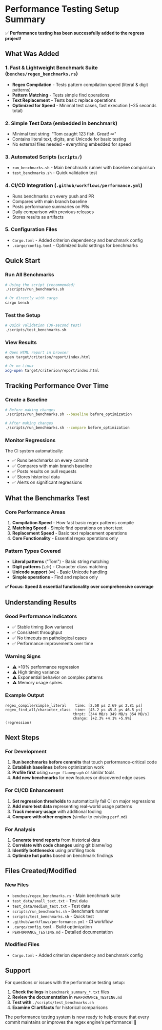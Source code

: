 # Performance Testing Setup Summary

✅ **Performance testing has been successfully added to the regress project!**

## What Was Added

### 1. Fast & Lightweight Benchmark Suite (`benches/regex_benchmarks.rs`)
- **Regex Compilation** - Tests pattern compilation speed (literal & digit patterns)
- **Pattern Matching** - Tests simple find operations 
- **Text Replacement** - Tests basic replace operations
- **Optimized for Speed** - Minimal test cases, fast execution (~25 seconds total)

### 2. Simple Test Data (embedded in benchmark)
- Minimal test string: "Tom caught 123 fish. Great! ∞"
- Contains literal text, digits, and Unicode for basic testing
- No external files needed - everything embedded for speed

### 3. Automated Scripts (`scripts/`)
- `run_benchmarks.sh` - Main benchmark runner with baseline comparison
- `test_benchmarks.sh` - Quick validation test

### 4. CI/CD Integration (`.github/workflows/performance.yml`)
- Runs benchmarks on every push and PR
- Compares with main branch baseline
- Posts performance summaries on PRs
- Daily comparison with previous releases
- Stores results as artifacts

### 5. Configuration Files
- `Cargo.toml` - Added criterion dependency and benchmark config
- `.cargo/config.toml` - Optimized build settings for benchmarks

## Quick Start

### Run All Benchmarks
```bash
# Using the script (recommended)
./scripts/run_benchmarks.sh

# Or directly with cargo
cargo bench
```

### Test the Setup
```bash
# Quick validation (30-second test)
./scripts/test_benchmarks.sh
```

### View Results
```bash
# Open HTML report in browser
open target/criterion/report/index.html

# Or on Linux
xdg-open target/criterion/report/index.html
```

## Tracking Performance Over Time

### Create a Baseline
```bash
# Before making changes
./scripts/run_benchmarks.sh --baseline before_optimization

# After making changes  
./scripts/run_benchmarks.sh --compare before_optimization
```

### Monitor Regressions
The CI system automatically:
- ✅ Runs benchmarks on every commit
- ✅ Compares with main branch baseline
- ✅ Posts results on pull requests
- ✅ Stores historical data
- ✅ Alerts on significant regressions

## What the Benchmarks Test

### Core Performance Areas
1. **Compilation Speed** - How fast basic regex patterns compile
2. **Matching Speed** - Simple find operations on short text
3. **Replacement Speed** - Basic text replacement operations
4. **Core Functionality** - Essential regex operations only

### Pattern Types Covered
- **Literal patterns** ("Tom") - Basic string matching
- **Digit patterns** (`\d+`) - Character class matching
- **Unicode support** (∞) - Basic Unicode handling
- **Simple operations** - Find and replace only

**✅ Focus: Speed & essential functionality over comprehensive coverage**

## Understanding Results

### Good Performance Indicators
- ✅ Stable timing (low variance)
- ✅ Consistent throughput
- ✅ No timeouts on pathological cases
- ✅ Performance improvements over time

### Warning Signs  
- ⚠️ >10% performance regression
- ⚠️ High timing variance
- ⚠️ Exponential behavior on complex patterns
- ⚠️ Memory usage spikes

### Example Output
```
regex_compile/simple_literal    time: [2.58 µs 2.69 µs 2.81 µs]
regex_find_all/character_class  time: [45.2 µs 45.8 µs 46.5 µs]
                               thrpt: [344 MB/s 349 MB/s 354 MB/s]
                               change: [+2.3% +4.1% +5.9%] (regression)
```

## Next Steps

### For Development
1. **Run benchmarks before commits** that touch performance-critical code
2. **Establish baselines** before optimization work
3. **Profile first** using `cargo flamegraph` or similar tools
4. **Add new benchmarks** for new features or discovered edge cases

### For CI/CD Enhancement
1. **Set regression thresholds** to automatically fail CI on major regressions
2. **Add more test data** representing real-world usage patterns
3. **Track memory usage** with additional tooling
4. **Compare with other engines** (similar to existing `perf.md`)

### For Analysis
1. **Generate trend reports** from historical data
2. **Correlate with code changes** using git blame/log
3. **Identify bottlenecks** using profiling tools
4. **Optimize hot paths** based on benchmark findings

## Files Created/Modified

### New Files
- `benches/regex_benchmarks.rs` - Main benchmark suite
- `test_data/small_text.txt` - Test data
- `test_data/medium_text.txt` - Test data  
- `scripts/run_benchmarks.sh` - Benchmark runner
- `scripts/test_benchmarks.sh` - Quick test
- `.github/workflows/performance.yml` - CI workflow
- `.cargo/config.toml` - Build optimization
- `PERFORMANCE_TESTING.md` - Detailed documentation

### Modified Files
- `Cargo.toml` - Added criterion dependency and benchmark config

## Support

For questions or issues with the performance testing setup:

1. **Check the logs** in `benchmark_summary_*.txt` files
2. **Review the documentation** in `PERFORMANCE_TESTING.md`
3. **Test with** `./scripts/test_benchmarks.sh`
4. **Examine CI artifacts** for historical comparisons

The performance testing system is now ready to help ensure that every commit maintains or improves the regex engine's performance! 🚀 